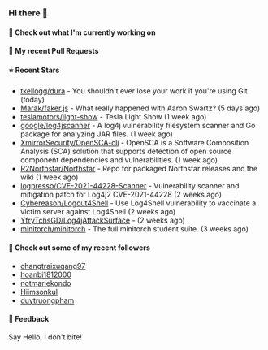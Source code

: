 ### Hi there 👋

#### 👷 Check out what I'm currently working on

#### 🔨 My recent Pull Requests


#### ⭐ Recent Stars

- [tkellogg/dura](https://github.com/tkellogg/dura) - You shouldn&#39;t ever lose your work if you&#39;re using Git (today)
- [Marak/faker.js](https://github.com/Marak/faker.js) - What really happened with Aaron Swartz? (5 days ago)
- [teslamotors/light-show](https://github.com/teslamotors/light-show) - Tesla Light Show (1 week ago)
- [google/log4jscanner](https://github.com/google/log4jscanner) - A log4j vulnerability filesystem scanner and Go package for analyzing JAR files. (1 week ago)
- [XmirrorSecurity/OpenSCA-cli](https://github.com/XmirrorSecurity/OpenSCA-cli) - OpenSCA is a Software Composition Analysis (SCA) solution that supports detection of open source component dependencies and vulnerabilities. (1 week ago)
- [R2Northstar/Northstar](https://github.com/R2Northstar/Northstar) - Repo for packaged Northstar releases and the wiki (1 week ago)
- [logpresso/CVE-2021-44228-Scanner](https://github.com/logpresso/CVE-2021-44228-Scanner) - Vulnerability scanner and mitigation patch for Log4j2 CVE-2021-44228 (2 weeks ago)
- [Cybereason/Logout4Shell](https://github.com/Cybereason/Logout4Shell) - Use Log4Shell vulnerability to vaccinate a victim server against Log4Shell (2 weeks ago)
- [YfryTchsGD/Log4jAttackSurface](https://github.com/YfryTchsGD/Log4jAttackSurface) -  (2 weeks ago)
- [minitorch/minitorch](https://github.com/minitorch/minitorch) - The full minitorch student suite.  (3 weeks ago)

#### 👯 Check out some of my recent followers

- [changtraixuqang97](https://github.com/changtraixuqang97)
- [hoanbi1812000](https://github.com/hoanbi1812000)
- [notmariekondo](https://github.com/notmariekondo)
- [Hiimsonkul](https://github.com/Hiimsonkul)
- [duytruongpham](https://github.com/duytruongpham)

#### 💬 Feedback

Say Hello, I don't bite!